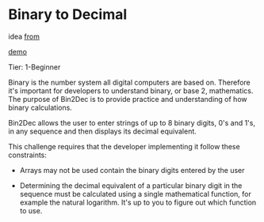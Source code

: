 # Binary to Decimal

idea [from](https://github.com/florinpop17/app-ideas/blob/master/Projects/1-Beginner/Bin2Dec-App.md)<br/>

[demo](https://mmhaque7.github.io/Bin2Dec/)<br/>

Tier: 1-Beginner

Binary is the number system all digital computers are based on. Therefore it's important for developers to understand binary, or base 2, mathematics. The purpose of Bin2Dec is to provide practice and understanding of how binary calculations.

Bin2Dec allows the user to enter strings of up to 8 binary digits, 0's and 1's, in any sequence and then displays its decimal equivalent.

This challenge requires that the developer implementing it follow these constraints:

- Arrays may not be used contain the binary digits entered by the user

- Determining the decimal equivalent of a particular binary digit in the sequence must be calculated using a single mathematical function, for example the natural logarithm. It's up to you to figure out which function to use.
